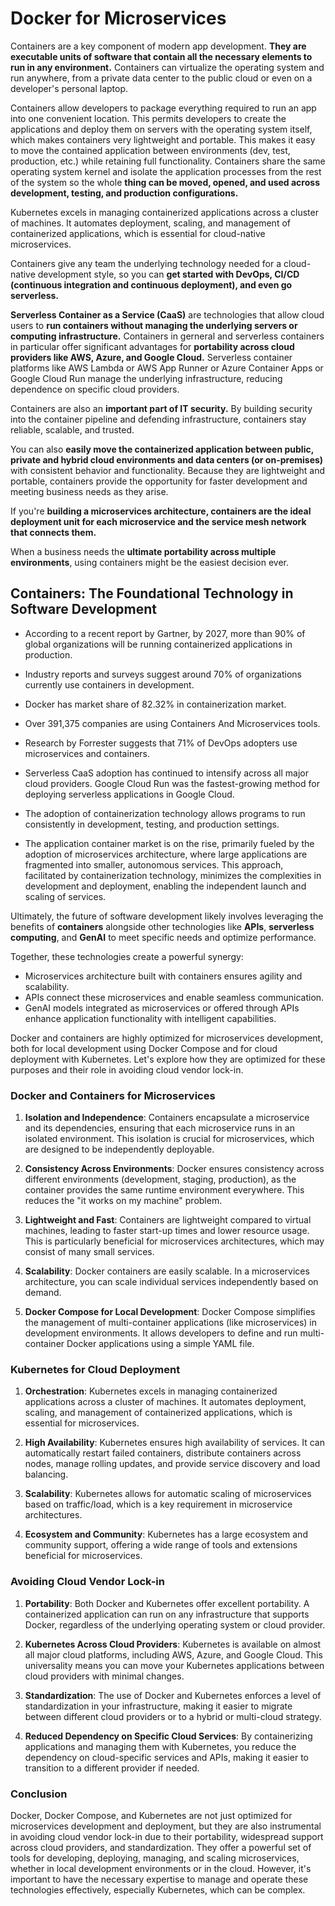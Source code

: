 # Docker for Microservices

Containers are a key component of modern app development. **They are executable units of software that contain all the necessary elements to run in any environment.** Containers can virtualize the operating system and run anywhere, from a private data center to the public cloud or even on a developer's personal laptop. 

Containers allow developers to package everything required to run an app into one convenient location. This permits developers to create the applications and deploy them on servers with the operating system itself, which makes containers very lightweight and portable. This makes it easy to move the contained application between environments (dev, test, production, etc.) while retaining full functionality. Containers share the same operating system kernel and isolate the application processes from the rest of the system so the whole **thing can be moved, opened, and used across development, testing, and production configurations.**

Kubernetes excels in managing containerized applications across a cluster of machines. It automates deployment, scaling, and management of containerized applications, which is essential for cloud-native microservices.

Containers give any team the underlying technology needed for a cloud-native development style, so you can **get started with DevOps, CI/CD (continuous integration and continuous deployment), and even go serverless.** 

**Serverless Container as a Service (CaaS)** are technologies that allow cloud users to **run containers without managing the underlying servers or computing infrastructure.** Containers in gerneral and serverless containers in particular offer significant advantages for **portability across cloud providers like AWS, Azure, and Google Cloud.** Serverless container platforms like AWS Lambda or AWS App Runner or Azure Container Apps or Google Cloud Run manage the underlying infrastructure, reducing dependence on specific cloud providers. 

Containers are also an **important part of IT security.** By building security into the container pipeline and defending infrastructure, containers stay reliable, scalable, and trusted. 

You can also **easily move the containerized application between public, private and hybrid cloud environments and data centers (or on-premises)** with consistent behavior and functionality. Because they are lightweight and portable, containers provide the opportunity for faster development and meeting business needs as they arise.

If you're **building a microservices architecture, containers are the ideal deployment unit for each microservice and the service mesh network that connects them.**

When a business needs the **ultimate portability across multiple environments**, using containers might be the easiest decision ever.

## Containers: The Foundational Technology in Software Development

* According to a recent report by Gartner, by 2027, more than 90% of global organizations will be running containerized applications in production.

* Industry reports and surveys suggest around 70% of organizations currently use containers in development.

* Docker has market share of 82.32% in containerization market.

* Over 391,375 companies are using Containers And Microservices tools.

* Research by Forrester suggests that 71% of DevOps adopters use microservices and containers.

* Serverless CaaS adoption has continued to intensify across all major cloud providers. Google Cloud Run was the fastest-growing method for deploying serverless applications in Google Cloud.

* The adoption of containerization technology allows programs to run consistently in development, testing, and production settings.

* The application container market is on the rise, primarily fueled by the adoption of microservices architecture, where large applications are fragmented into smaller, autonomous services. This approach, facilitated by containerization technology, minimizes the complexities in development and deployment, enabling the independent launch and scaling of services.

Ultimately, the future of software development likely involves leveraging the benefits of **containers** alongside other technologies like **APIs**, **serverless computing**, and **GenAI** to meet specific needs and optimize performance.

Together, these technologies create a powerful synergy:

* Microservices architecture built with containers ensures agility and scalability.
* APIs connect these microservices and enable seamless communication.
* GenAI models integrated as microservices or offered through APIs enhance application functionality with intelligent capabilities.

Docker and containers are highly optimized for microservices development, both for local development using Docker Compose and for cloud deployment with Kubernetes. Let's explore how they are optimized for these purposes and their role in avoiding cloud vendor lock-in.

### Docker and Containers for Microservices

1. **Isolation and Independence**: Containers encapsulate a microservice and its dependencies, ensuring that each microservice runs in an isolated environment. This isolation is crucial for microservices, which are designed to be independently deployable.

2. **Consistency Across Environments**: Docker ensures consistency across different environments (development, staging, production), as the container provides the same runtime environment everywhere. This reduces the "it works on my machine" problem.

3. **Lightweight and Fast**: Containers are lightweight compared to virtual machines, leading to faster start-up times and lower resource usage. This is particularly beneficial for microservices architectures, which may consist of many small services.

4. **Scalability**: Docker containers are easily scalable. In a microservices architecture, you can scale individual services independently based on demand.

5. **Docker Compose for Local Development**: Docker Compose simplifies the management of multi-container applications (like microservices) in development environments. It allows developers to define and run multi-container Docker applications using a simple YAML file.

### Kubernetes for Cloud Deployment

1. **Orchestration**: Kubernetes excels in managing containerized applications across a cluster of machines. It automates deployment, scaling, and management of containerized applications, which is essential for microservices.

2. **High Availability**: Kubernetes ensures high availability of services. It can automatically restart failed containers, distribute containers across nodes, manage rolling updates, and provide service discovery and load balancing.

3. **Scalability**: Kubernetes allows for automatic scaling of microservices based on traffic/load, which is a key requirement in microservice architectures.

4. **Ecosystem and Community**: Kubernetes has a large ecosystem and community support, offering a wide range of tools and extensions beneficial for microservices.

### Avoiding Cloud Vendor Lock-in

1. **Portability**: Both Docker and Kubernetes offer excellent portability. A containerized application can run on any infrastructure that supports Docker, regardless of the underlying operating system or cloud provider.

2. **Kubernetes Across Cloud Providers**: Kubernetes is available on almost all major cloud platforms, including AWS, Azure, and Google Cloud. This universality means you can move your Kubernetes applications between cloud providers with minimal changes.

3. **Standardization**: The use of Docker and Kubernetes enforces a level of standardization in your infrastructure, making it easier to migrate between different cloud providers or to a hybrid or multi-cloud strategy.

4. **Reduced Dependency on Specific Cloud Services**: By containerizing applications and managing them with Kubernetes, you reduce the dependency on cloud-specific services and APIs, making it easier to transition to a different provider if needed.

### Conclusion

Docker, Docker Compose, and Kubernetes are not just optimized for microservices development and deployment, but they are also instrumental in avoiding cloud vendor lock-in due to their portability, widespread support across cloud providers, and standardization. They offer a powerful set of tools for developing, deploying, managing, and scaling microservices, whether in local development environments or in the cloud. However, it's important to have the necessary expertise to manage and operate these technologies effectively, especially Kubernetes, which can be complex.